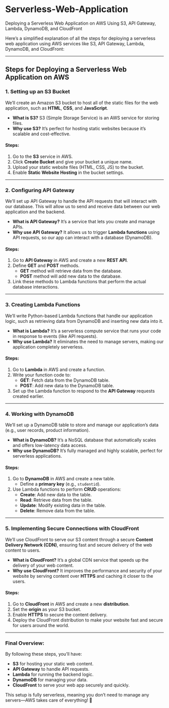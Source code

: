 # Serverless-Web-Application
Deploying a Serverless Web Application on AWS Using S3, API Gateway, Lambda, DynamoDB, and CloudFront

Here’s a simplified explanation of all the steps for deploying a serverless web application using AWS services like S3, API Gateway, Lambda, DynamoDB, and CloudFront:

---

## **Steps for Deploying a Serverless Web Application on AWS**

### **1. Setting up an S3 Bucket**
We’ll create an Amazon S3 bucket to host all of the static files for the web application, such as **HTML**, **CSS**, and **JavaScript**.
- **What is S3?** S3 (Simple Storage Service) is an AWS service for storing files.
- **Why use S3?** It’s perfect for hosting static websites because it’s scalable and cost-effective.

#### **Steps:**
1. Go to the **S3** service in AWS.
2. Click **Create Bucket** and give your bucket a unique name.
3. Upload your static website files (HTML, CSS, JS) to the bucket.
4. Enable **Static Website Hosting** in the bucket settings.

---

### **2. Configuring API Gateway**
We’ll set up API Gateway to handle the API requests that will interact with our database. This will allow us to send and receive data between our web application and the backend.
- **What is API Gateway?** It’s a service that lets you create and manage APIs.
- **Why use API Gateway?** It allows us to trigger **Lambda functions** using API requests, so our app can interact with a database (DynamoDB).

#### **Steps:**
1. Go to **API Gateway** in AWS and create a new **REST API**.
2. Define **GET** and **POST** methods.
   - **GET** method will retrieve data from the database.
   - **POST** method will add new data to the database.
3. Link these methods to Lambda functions that perform the actual database interactions.

---

### **3. Creating Lambda Functions**
We’ll write Python-based Lambda functions that handle our application logic, such as retrieving data from DynamoDB and inserting new data into it.
- **What is Lambda?** It’s a serverless compute service that runs your code in response to events (like API requests).
- **Why use Lambda?** It eliminates the need to manage servers, making our application completely serverless.

#### **Steps:**
1. Go to **Lambda** in AWS and create a function.
2. Write your function code to:
   - **GET**: Fetch data from the DynamoDB table.
   - **POST**: Add new data to the DynamoDB table.
3. Set up the Lambda function to respond to the **API Gateway** requests created earlier.

---

### **4. Working with DynamoDB**
We’ll set up a DynamoDB table to store and manage our application’s data (e.g., user records, product information).
- **What is DynamoDB?** It’s a NoSQL database that automatically scales and offers low-latency data access.
- **Why use DynamoDB?** It’s fully managed and highly scalable, perfect for serverless applications.

#### **Steps:**
1. Go to **DynamoDB** in AWS and create a new table.
   - Define a **primary key** (e.g., `studentid`).
2. Use Lambda functions to perform **CRUD** operations:
   - **Create**: Add new data to the table.
   - **Read**: Retrieve data from the table.
   - **Update**: Modify existing data in the table.
   - **Delete**: Remove data from the table.

---

### **5. Implementing Secure Connections with CloudFront**
We’ll use CloudFront to serve our S3 content through a secure **Content Delivery Network (CDN)**, ensuring fast and secure delivery of the web content to users.
- **What is CloudFront?** It’s a global CDN service that speeds up the delivery of your web content.
- **Why use CloudFront?** It improves the performance and security of your website by serving content over **HTTPS** and caching it closer to the users.

#### **Steps:**
1. Go to **CloudFront** in AWS and create a new **distribution**.
2. Set the **origin** as your S3 bucket.
3. Enable **HTTPS** to secure the content delivery.
4. Deploy the CloudFront distribution to make your website fast and secure for users around the world.

---

### **Final Overview:**
By following these steps, you’ll have:
- **S3** for hosting your static web content.
- **API Gateway** to handle API requests.
- **Lambda** for running the backend logic.
- **DynamoDB** for managing your data.
- **CloudFront** to serve your web app securely and quickly.

This setup is fully serverless, meaning you don’t need to manage any servers—AWS takes care of everything! 🎉

